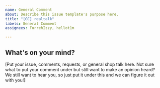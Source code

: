 ```yaml
---
name: General Comment
about: Describe this issue template's purpose here.
title: "[GC] realtalk"
labels: General Comment
assignees: FurrehIzzy, hellot1m

---
```


## What's on your mind?
[Put your issue, comments, requests, or general shop talk here.  Not sure what to put your comment under but still want to make an opinion heard?  We still want to hear you, so just put it under this and we can figure it out with you!]
